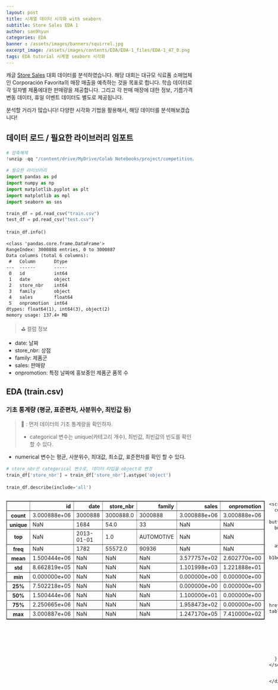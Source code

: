 ```yaml
---
layout: post
title: 시계열 데이터 시각화 with seaborn 
subtitle: Store Sales EDA 1
author: san9hyun
categories: EDA
banner : /assets/images/banners/squirrel.jpg
excerpt_image: /assets/images/contents/EDA/EDA-1_files/EDA-1_47_0.png
tags: EDA tutorial 시계열 seaborn 시각화
---
```


캐글 [Store Sales](https://www.kaggle.com/competitions/store-sales-time-series-forecasting) 대회 데이터를 분석하였습니다. 
해당 대회는 대규모 식료품 소매업체인 Corporación Favorita의 매장 매출을 예측하는 것을 목표로 합니다.
학습 데이터로 각 일자별 제품에대한 판매량을 제공합니다. 그리고 각 판매 매장에 대한 정보, 기름가격 변동 데이터, 휴일 이벤트 데이터도 별도로 제공됩니다.

분석할 거리가 많습니다!
다양한 시각화 기법을 활용해서, 해당 데이터를 분석해보겠습니다!

## 데이터 로드 / 필요한 라이브러리 임포트


```python
# 압축해제
!unzip -qq "/content/drive/MyDrive/Colab Notebooks/project/competition/캐글-Store Sales/store-sales-time-series-forecasting.zip"
```


```python
# 필요한 라이브러리
import pandas as pd
import numpy as np
import matplotlib.pyplot as plt
import matplotlib as mpl
import seaborn as sns
```


```python
train_df = pd.read_csv("train.csv")
test_df = pd.read_csv("test.csv")

train_df.info()
```

    <class 'pandas.core.frame.DataFrame'>
    RangeIndex: 3000888 entries, 0 to 3000887
    Data columns (total 6 columns):
     #   Column       Dtype  
    ---  ------       -----  
     0   id           int64  
     1   date         object 
     2   store_nbr    int64  
     3   family       object 
     4   sales        float64
     5   onpromotion  int64  
    dtypes: float64(1), int64(3), object(2)
    memory usage: 137.4+ MB


> ⛳ 컬럼 정보
- date: 날짜
- store_nbr: 상점
- family: 제품군
- sales: 판매량
- onpromotion: 특정 날짜에 홍보중인 제품군 품목 수

## EDA (train.csv)

### 기초 통계량 (평균, 표준편차, 사분위수, 최빈값 등)

> 🧑 : 먼저 데이터의 기초 통계량을 확인하자.
> - categorical 변수는 unique(카테고리 개수), 최빈값, 최빈값의 빈도를 확인할 수 있다.
- numerical 변수는 평균, 사분위수, 최대값, 최소값, 표준편차를 확인 할 수 있다.


```python
# store_nbr은 categorical 변수로, 데이터 타입을 object로 변경
train_df['store_nbr'] = train_df['store_nbr'].astype('object')

train_df.describe(include='all')
```





  <div id="df-f1bc1433-4e43-4887-b1be-8b21a4b3ec17" class="colab-df-container">
    <div>
<style scoped>
    .dataframe tbody tr th:only-of-type {
        vertical-align: middle;
    }

    .dataframe tbody tr th {
        vertical-align: top;
    }

    .dataframe thead th {
        text-align: right;
    }
</style>
<table border="1" class="dataframe">
  <thead>
    <tr style="text-align: right;">
      <th></th>
      <th>id</th>
      <th>date</th>
      <th>store_nbr</th>
      <th>family</th>
      <th>sales</th>
      <th>onpromotion</th>
    </tr>
  </thead>
  <tbody>
    <tr>
      <th>count</th>
      <td>3.000888e+06</td>
      <td>3000888</td>
      <td>3000888.0</td>
      <td>3000888</td>
      <td>3.000888e+06</td>
      <td>3.000888e+06</td>
    </tr>
    <tr>
      <th>unique</th>
      <td>NaN</td>
      <td>1684</td>
      <td>54.0</td>
      <td>33</td>
      <td>NaN</td>
      <td>NaN</td>
    </tr>
    <tr>
      <th>top</th>
      <td>NaN</td>
      <td>2013-01-01</td>
      <td>1.0</td>
      <td>AUTOMOTIVE</td>
      <td>NaN</td>
      <td>NaN</td>
    </tr>
    <tr>
      <th>freq</th>
      <td>NaN</td>
      <td>1782</td>
      <td>55572.0</td>
      <td>90936</td>
      <td>NaN</td>
      <td>NaN</td>
    </tr>
    <tr>
      <th>mean</th>
      <td>1.500444e+06</td>
      <td>NaN</td>
      <td>NaN</td>
      <td>NaN</td>
      <td>3.577757e+02</td>
      <td>2.602770e+00</td>
    </tr>
    <tr>
      <th>std</th>
      <td>8.662819e+05</td>
      <td>NaN</td>
      <td>NaN</td>
      <td>NaN</td>
      <td>1.101998e+03</td>
      <td>1.221888e+01</td>
    </tr>
    <tr>
      <th>min</th>
      <td>0.000000e+00</td>
      <td>NaN</td>
      <td>NaN</td>
      <td>NaN</td>
      <td>0.000000e+00</td>
      <td>0.000000e+00</td>
    </tr>
    <tr>
      <th>25%</th>
      <td>7.502218e+05</td>
      <td>NaN</td>
      <td>NaN</td>
      <td>NaN</td>
      <td>0.000000e+00</td>
      <td>0.000000e+00</td>
    </tr>
    <tr>
      <th>50%</th>
      <td>1.500444e+06</td>
      <td>NaN</td>
      <td>NaN</td>
      <td>NaN</td>
      <td>1.100000e+01</td>
      <td>0.000000e+00</td>
    </tr>
    <tr>
      <th>75%</th>
      <td>2.250665e+06</td>
      <td>NaN</td>
      <td>NaN</td>
      <td>NaN</td>
      <td>1.958473e+02</td>
      <td>0.000000e+00</td>
    </tr>
    <tr>
      <th>max</th>
      <td>3.000887e+06</td>
      <td>NaN</td>
      <td>NaN</td>
      <td>NaN</td>
      <td>1.247170e+05</td>
      <td>7.410000e+02</td>
    </tr>
  </tbody>
</table>
</div>
    <div class="colab-df-buttons">

  <div class="colab-df-container">
    <button class="colab-df-convert" onclick="convertToInteractive('df-f1bc1433-4e43-4887-b1be-8b21a4b3ec17')"
            title="Convert this dataframe to an interactive table."
            style="display:none;">

  <svg xmlns="http://www.w3.org/2000/svg" height="24px" viewBox="0 -960 960 960">
    <path d="M120-120v-720h720v720H120Zm60-500h600v-160H180v160Zm220 220h160v-160H400v160Zm0 220h160v-160H400v160ZM180-400h160v-160H180v160Zm440 0h160v-160H620v160ZM180-180h160v-160H180v160Zm440 0h160v-160H620v160Z"/>
  </svg>
    </button>

  <style>
    .colab-df-container {
      display:flex;
      gap: 12px;
    }

    .colab-df-convert {
      background-color: #E8F0FE;
      border: none;
      border-radius: 50%;
      cursor: pointer;
      display: none;
      fill: #1967D2;
      height: 32px;
      padding: 0 0 0 0;
      width: 32px;
    }

    .colab-df-convert:hover {
      background-color: #E2EBFA;
      box-shadow: 0px 1px 2px rgba(60, 64, 67, 0.3), 0px 1px 3px 1px rgba(60, 64, 67, 0.15);
      fill: #174EA6;
    }

    .colab-df-buttons div {
      margin-bottom: 4px;
    }

    [theme=dark] .colab-df-convert {
      background-color: #3B4455;
      fill: #D2E3FC;
    }

    [theme=dark] .colab-df-convert:hover {
      background-color: #434B5C;
      box-shadow: 0px 1px 3px 1px rgba(0, 0, 0, 0.15);
      filter: drop-shadow(0px 1px 2px rgba(0, 0, 0, 0.3));
      fill: #FFFFFF;
    }
  </style>

    <script>
      const buttonEl =
        document.querySelector('#df-f1bc1433-4e43-4887-b1be-8b21a4b3ec17 button.colab-df-convert');
      buttonEl.style.display =
        google.colab.kernel.accessAllowed ? 'block' : 'none';

      async function convertToInteractive(key) {
        const element = document.querySelector('#df-f1bc1433-4e43-4887-b1be-8b21a4b3ec17');
        const dataTable =
          await google.colab.kernel.invokeFunction('convertToInteractive',
                                                    [key], {});
        if (!dataTable) return;

        const docLinkHtml = 'Like what you see? Visit the ' +
          '<a target="_blank" href=https://colab.research.google.com/notebooks/data_table.ipynb>data table notebook</a>'
          + ' to learn more about interactive tables.';
        element.innerHTML = '';
        dataTable['output_type'] = 'display_data';
        await google.colab.output.renderOutput(dataTable, element);
        const docLink = document.createElement('div');
        docLink.innerHTML = docLinkHtml;
        element.appendChild(docLink);
      }
    </script>
  </div>


<div id="df-495eeebf-5169-486b-ba3f-3479f5832f02">
  <button class="colab-df-quickchart" onclick="quickchart('df-495eeebf-5169-486b-ba3f-3479f5832f02')"
            title="Suggest charts"
            style="display:none;">

<svg xmlns="http://www.w3.org/2000/svg" height="24px"viewBox="0 0 24 24"
width="24px">
<g>
<path d="M19 3H5c-1.1 0-2 .9-2 2v14c0 1.1.9 2 2 2h14c1.1 0 2-.9 2-2V5c0-1.1-.9-2-2-2zM9 17H7v-7h2v7zm4 0h-2V7h2v10zm4 0h-2v-4h2v4z"/>
</g>
</svg>
</button>

<style>
  .colab-df-quickchart {
      --bg-color: #E8F0FE;
      --fill-color: #1967D2;
      --hover-bg-color: #E2EBFA;
      --hover-fill-color: #174EA6;
      --disabled-fill-color: #AAA;
      --disabled-bg-color: #DDD;
  }

  [theme=dark] .colab-df-quickchart {
      --bg-color: #3B4455;
      --fill-color: #D2E3FC;
      --hover-bg-color: #434B5C;
      --hover-fill-color: #FFFFFF;
      --disabled-bg-color: #3B4455;
      --disabled-fill-color: #666;
  }

  .colab-df-quickchart {
    background-color: var(--bg-color);
    border: none;
    border-radius: 50%;
    cursor: pointer;
    display: none;
    fill: var(--fill-color);
    height: 32px;
    padding: 0;
    width: 32px;
  }

  .colab-df-quickchart:hover {
    background-color: var(--hover-bg-color);
    box-shadow: 0 1px 2px rgba(60, 64, 67, 0.3), 0 1px 3px 1px rgba(60, 64, 67, 0.15);
    fill: var(--button-hover-fill-color);
  }

  .colab-df-quickchart-complete:disabled,
  .colab-df-quickchart-complete:disabled:hover {
    background-color: var(--disabled-bg-color);
    fill: var(--disabled-fill-color);
    box-shadow: none;
  }

  .colab-df-spinner {
    border: 2px solid var(--fill-color);
    border-color: transparent;
    border-bottom-color: var(--fill-color);
    animation:
      spin 1s steps(1) infinite;
  }

  @keyframes spin {
    0% {
      border-color: transparent;
      border-bottom-color: var(--fill-color);
      border-left-color: var(--fill-color);
    }
    20% {
      border-color: transparent;
      border-left-color: var(--fill-color);
      border-top-color: var(--fill-color);
    }
    30% {
      border-color: transparent;
      border-left-color: var(--fill-color);
      border-top-color: var(--fill-color);
      border-right-color: var(--fill-color);
    }
    40% {
      border-color: transparent;
      border-right-color: var(--fill-color);
      border-top-color: var(--fill-color);
    }
    60% {
      border-color: transparent;
      border-right-color: var(--fill-color);
    }
    80% {
      border-color: transparent;
      border-right-color: var(--fill-color);
      border-bottom-color: var(--fill-color);
    }
    90% {
      border-color: transparent;
      border-bottom-color: var(--fill-color);
    }
  }
</style>

  <script>
    async function quickchart(key) {
      const quickchartButtonEl =
        document.querySelector('#' + key + ' button');
      quickchartButtonEl.disabled = true;  // To prevent multiple clicks.
      quickchartButtonEl.classList.add('colab-df-spinner');
      try {
        const charts = await google.colab.kernel.invokeFunction(
            'suggestCharts', [key], {});
      } catch (error) {
        console.error('Error during call to suggestCharts:', error);
      }
      quickchartButtonEl.classList.remove('colab-df-spinner');
      quickchartButtonEl.classList.add('colab-df-quickchart-complete');
    }
    (() => {
      let quickchartButtonEl =
        document.querySelector('#df-495eeebf-5169-486b-ba3f-3479f5832f02 button');
      quickchartButtonEl.style.display =
        google.colab.kernel.accessAllowed ? 'block' : 'none';
    })();
  </script>
</div>

    </div>
  </div>





### 학습 데이터 수집 기간 / 판매량 (Line Plot)

> 🧑 : 학습 데이터 수집 기간 동안 판매량이 어떻게 변화하는지 살펴보자.




> ⚡ 참고할 시각화 규칙
1. **테두리를 없애자!**<br>
   불필요한 테두리는 우리의 시각을 분산시킬 수 있다고 한다. <br>
   필요한 정보에 집중할 수 있도록 테두리를 지우자.<br>
2. **색은 필요할때만 쓰자!**<br>
   색은 강조하고 싶은 정보가 있을때만 사용하자!
   3.그래프와 제목 사이에 적절한 간격을 두자!








```python
# 데이트 컬럼 타입 변경
train_df['date'] = pd.to_datetime(train_df['date'],format = "%Y-%m-%d")
```


```python
# 주별로 데이터 집계. 데이터 개수가 너무 많기 때문에, 주, 월 년도 별로 미리 그룹화 하는 것이 좋음.
weekly_group_df = train_df.groupby([pd.Grouper(key='date', freq='W')]).agg(sales = ('sales', 'mean')).reset_index()
```


```python
# 시각화

fig, ax = plt.subplots(figsize=(12, 3))
# line plot
sns.lineplot(x='date', y='sales', data=weekly_group_df)
fig.suptitle('Sales Over Time', fontweight='bold')
fig.text(s=f"Start Date:{train_df['date'].min().strftime('%Y-%m-%d')}",
         x=0.20, y= 0.85, ha='center',fontsize=8)
fig.text(s=f" End Date:{train_df['date'].max().strftime('%Y-%m-%d')}",
         x=0.20, y= 0.80, ha='center',fontsize=8)

plt.show()
```



![png](/assets/images/contents/EDA/EDA-1_files/EDA-1_14_0.png)



>☝ 해석
- 2013년부터 2017년 8월 15일까지의 데이터이다.
- 전체 sales가 조금씩 상승하는 경향이 있다. 데이터가 비정상적(Nonstational)이다. <br>

> ❎ 문제점 <br>
- 불필요한 색 <br>
  라인이 파란색이다. 그런데 위 그래프에서 색은 어떤 추가 정보도 가져다주지 못하므로 불필요하다.
- 불필요한 테두리<br>
  우측과 상단의 테두리는 우리의 시각이 그래프의 라인에 집중하는 것을 방해한다.<br>

>🧑: 위 그래프를 아래와 같이 다시 그려보자



```python
fig, ax = plt.subplots(figsize=(12, 3))
# line plot
sns.lineplot(x='date', y='sales', data=weekly_group_df, color='#808080')
fig.suptitle('Sales Over Time', fontweight='bold')
sns.despine(right=True, top=True)
fig.text(s=f"Start Date:{train_df['date'].min().strftime('%Y-%m-%d')}",
         x=0.20, y= 0.85, ha='center', color='#333333',fontsize=8)
fig.text(s=f" End Date:{train_df['date'].max().strftime('%Y-%m-%d')}",
         x=0.20, y= 0.80, ha='center', color='#333333',fontsize=8)

plt.show()
```



![png](/assets/images/contents/EDA/EDA-1_files/EDA-1_16_0.png)



> ✅ 개선 <br>
- 작은 차이지만,
  그래프의 라인과 좌측 상단의 데이터 수집기간 정보가 더 눈에 들어온다.<br>

> 🧑: 앞으로는 모든 그래프에서 상단, 우측 테두리를 제거하겠다.


```python
# top, right 축 제거
plt.rcParams['axes.spines.top'] = False
plt.rcParams['axes.spines.right'] = False
```

### 판매량 경향 (Box Plot)

> 🧑: 연도별 Box Plot을 활용해서 데이터 분포의 변화를 확인할 수 도 있다.
- line plot은 시간에 따른 추이를 시각화 할때 효과적이다.
- box plot은 데이터의 분포가 시간에 따라 어떻게 변화하는지 확인할 수 있다.

> ⚡ 참고할 시각화 규칙
1. **이상치가 있을떄 시각화**<br>
   이상치의 영향을 제거하고 시각화하자.
2. **색은 적게 사용하자**<br>
   눈에 띄는 다양한 색상이 있으면 사용자가 데이터에서 의미를 추출하는 것이 더 어려워질 수 있다.


```python
train_df['year'] = train_df['date'].dt.year

sns.boxplot(y='sales', x='year', data=train_df)
fig.suptitle('Sales Over Time', fontweight='bold')
plt.show()
```



![png](/assets/images/contents/EDA/EDA-1_files/EDA-1_21_0.png)



> ❎ 문제점 <br>
- 많은 이상치가 Sales의 평균값을 훨씬 웃돌기 때문에 Box Plot의 중요한 정보들이 보이지 않음


```python
# 이상치를 제거하기 위해 주별로 평균 내준 데이터를 사용
weekly_group_df['year'] = weekly_group_df['date'].dt.year

fig, axes = plt.subplots(1,2, figsize=(14,6))

sns.boxplot(y='sales', x='year', data=weekly_group_df, ax=axes[0])
sns.boxplot(y='sales', x='year', data=weekly_group_df, color='#B0E0E6', ax=axes[1])
fig.suptitle('Year-wise Plot', fontweight='bold')
axes[0].set_title("different colors")
axes[1].set_title("same color")
plt.subplots_adjust(top=0.8)
plt.show()
```



![png](/assets/images/contents/EDA/EDA-1_files/EDA-1_23_0.png)



> ✅개선<br>
- 주별 평균 데이터를 사용해서, 이상치를 제거하는 효과를 줌
- 동일한 색상을 사용하면 사용자는 색상에 주의를 기울이지 않고 데이터 패턴에 주의를 기울일 수 있음

### 월별 판매량 (Violin Plot)


```python
weekly_group_df['month'] = weekly_group_df['date'].dt.month

fig, axes = plt.subplots(figsize=(14,6))
avg = weekly_group_df['sales'].mean()
sns.violinplot(y='sales', x='month', data=weekly_group_df, color='#B0E0E6')
plt.axhline(avg, ls='--', color='r', label=f'Sales Mean Line ({round(avg,2)})')
fig.suptitle('Month-wise Plot', fontweight='bold')
plt.legend(bbox_to_anchor=(0.98, 1.1),loc='upper right')
plt.show()
```



![png](/assets/images/contents/EDA/EDA-1_files/EDA-1_26_0.png)



### 요일별 판매량 (Bar Plot)


```python
daily_group_df = train_df.groupby([pd.Grouper(key='date', freq='d')]).agg(sales = ('sales', 'mean')).reset_index()

order = ['Monday','Tuesday','Wednesday','Thursday','Friday','Saturday','Sunday']

fig, ax = plt.subplots(figsize=(7,5))
palette = ['#dddddd'] * 7
palette[5:] = ['#00A000','#00A000']

daily_group_df['day_of_week'] = daily_group_df['date'].dt.day_name()
sns.barplot(x='sales', y='day_of_week', data=daily_group_df, order=order,
            errorbar=('ci', False), palette=palette, alpha=0.8)
ax.bar_label(ax.containers[0],fmt='%.0f')
sns.despine(left=True, bottom=True)
plt.xticks([])
plt.ylabel('')
plt.xlabel('')
fig.suptitle('Day of Week Sales Plot', fontweight='bold')
plt.tight_layout()
plt.show()
```



![png](/assets/images/contents/EDA/EDA-1_files/EDA-1_28_0.png)



### 제품군 종류 (Bar Plot)

> 🧑: 어떤 제품군들이 판매되고 있는지도 알아보자

> ⚡ 참고할 시각화 규칙
1. **그래프 배치 순서에 의미를 두자!**
2. **색은 강조하고 싶은 부분에만! 최대한 적은 개수를 사용하자!**




```python
num_unique_family = len(train_df['family'].unique())
# 데이터를 미리 그룹화 해주었습니다. 미리 그룹화 하지 않으면 bar 그래프를 그리는데 오래 걸립니다.
family_group = train_df.groupby('family').agg(sales=('sales','mean')).reset_index()
sorted_family_group = train_df.groupby('family').agg(sales=('sales','mean')).reset_index().sort_values(by='sales', ascending=False)

fig, axes = plt.subplots(1, 2, figsize=(13, 8))

for ax, data, title in zip(axes, [family_group, sorted_family_group],['Unsorted','Sorted']):
    ax.tick_params(axis='y', labelsize=8)
    ax.set_title(title)
    sns.barplot(y='family', x='sales', data=data, ax=ax)

plt.tight_layout()
fig.suptitle("Product Category(family)", y=1.1, fontsize=18, fontweight='bold')
fig.text(x=0.41,y= 1.045, s= f"sell {num_unique_family} product categories", fontsize=13)
plt.show()

```



![png](/assets/images/contents/EDA/EDA-1_files/EDA-1_31_0.png)



> :☝ 해석
- 총 33개의 제품이 판매되고 있다.
- GROCERY1 제품이 가장 많이 판매되는 것도 확인할 수 있다.

> ❎ 문제점(첫번째 그림)<br>
그런데 그래프에 문제가 있다. 정렬이 되어있지 않아 데이터가 눈에 잘 들어오지 않는다.<br>
- 배치가 올바르지 않으면 그래프를 읽기 힘들다.
- 불필요하게 너무 많은 색을 사용하였다.


> ✅개선(두번째 그림)
- 그래프 배치에 신경을 쓰니, 어떤 제품들 순서로 많이 판매되는지를 알 수 있습니다. <br>

> 🧑: 이것만으로도 충분할수 있지만, 색이 불필요하게 많이 사용되었다.<br>
들어오는 정보가 많으면, 인간의 뇌는 정작 필요한 정보는 쉽게 놓친다고 한다.


```python
num_unique_family = len(train_df['family'].unique())
# 데이터를 미리 그룹화 해주었습니다. 미리 그룹화 하지 않으면 bar 그래프를 그리는데 오래 걸립니다.
family_group = train_df.groupby('family').agg(sales=('sales','mean')).reset_index().sort_values(by='sales', ascending=False)

#color map
color_map = ['#d4dddd' for _ in range(num_unique_family)]
color_map[:5] = ['#87CEEB']*5
color_map[:2] = ['#4682B4']*2

fig, ax = plt.subplots(figsize=(5, 8))
ax.tick_params(axis='y', labelsize=8)
sns.barplot(y='family', x='sales', data=family_group, palette=color_map)
fig.suptitle("Product Category(family)", x=0.3 )
fig.text(x=0.3, y= 0.90, s= f"sell {num_unique_family} product categories")
plt.show()
```



![png](/assets/images/contents/EDA/EDA-1_files/EDA-1_34_0.png)



> ✅개선
- 많이 판매되는 5개 제품군을 강조할 수 있다.

### 주요 제품군들의 판매량

> 🧑: 주요 제품군별로 판매량 추세를 살펴보자

> ⚡ 참고할 시각화 규칙
> 1. 강조하고 싶은 데이터에만 색을 쓰자


```python
# 주요 판매 제품군
top_products = family_group[:5]['family']

weekly_family_group_df = train_df.groupby([pd.Grouper(key='date', freq='W'), 'family']).agg(sales = ('sales', 'mean'), onpromotions=('onpromotion', 'mean')).reset_index()
weekly_family_group_df=weekly_family_group_df[weekly_family_group_df['family'].isin(top_products)]
```


```python
fig, ax = plt.subplots(figsize=(12, 5))
# line plot
sns.lineplot(x='date', y='sales', hue='family',data=weekly_family_group_df)
fig.suptitle('Top 5 Family Sales Over Time', fontweight='bold')

plt.show()
```



![png](/assets/images/contents/EDA/EDA-1_files/EDA-1_40_0.png)



>☝ 해석
- PRODUCE, BEVERAGES가 상당히 유사한 판매 패턴을 보인다.
- GROCERY 1도 판매량의 변화 패턴이 PRODUCE, BEVERAGES와 약간 유사해 보인다.



> ❎문제점<br>
- 너무 많은 색이 있어 패턴이 비슷한 데이터가 눈에 들어오지 않는다.

> 🧑: 패턴이 유사한 데이터를 강조 해보자.


```python
color_map = ['#d4dddd' for _ in range(5)]
color_map[0] = '#3498db'
color_map[3] = '#5d9cec'
color_map[4] = '#4b77be'


weekly_family_group_df = train_df.groupby([pd.Grouper(key='date', freq='W'), 'family']).agg(sales = ('sales', 'mean'), onpromotions=('onpromotion', 'mean')).reset_index()
weekly_family_group_df=weekly_family_group_df[weekly_family_group_df['family'].isin(top_products)]

fig, ax = plt.subplots(figsize=(12, 5))
# line plot
sns.lineplot(x='date', y='sales', hue='family',data=weekly_family_group_df, palette=color_map)
fig.suptitle('GROCERY I,BEVERAGES,PRODUCE', fontweight='bold')

plt.show()
```



![png](/assets/images/contents/EDA/EDA-1_files/EDA-1_43_0.png)



> ✅개선<br>
- 유사한 패턴을 서로 유사한 계열의 색으로 표현하여, 유사성이 더 눈에 띈다.

### Promotions

> 🧑: 프로모션 트렌드를 살펴보자.


```python
fig, ax = plt.subplots(figsize=(12, 5))
# line plot
sns.lineplot(x='date', y='onpromotions',data=weekly_family_group_df,  color='#808080')
fig.suptitle('Promotions Over Time', fontweight='bold')

plt.show()
```



![png](/assets/images/contents/EDA/EDA-1_files/EDA-1_47_0.png)



>☝ 해석
- promotion이 점점 증가하는 경향이 보인다.


### 프로모션과 판매량 상관관계

> 🧑: 프로모션이 많으면, 제품 판매량이 증가할까?


```python
# 데이터가 정상성을 띄는 2016년 이후만 활용
promotion_df = train_df[train_df['date'] >= '2016-01-01']
```


```python
# family = promotion_df.family.unique()
promotional_products = ['PLAYERS AND ELECTRONICS', 'PRODUCE',
                        'SCHOOL AND OFFICE SUPPLIES', 'DELI',
                        'BEAUTY']
```


```python
scatter_kws = {'color': 'blue', 'alpha': 0.4, 's': 15}
line_kws = {'color': 'red'}

fig, axes = plt.subplots(2,3, figsize=(15,8))

for ax, p in zip(axes.flatten(), promotional_products):
    sns.regplot(data=promotion_df[promotion_df['family']==p],
               x='onpromotion',y='sales', ax=ax,scatter_kws=scatter_kws, line_kws=line_kws)
    ax.set_title(f'{p}')
fig.suptitle("linear relationship with sales")
plt.tight_layout()
plt.show()

```



![png](/assets/images/contents/EDA/EDA-1_files/EDA-1_52_0.png)



> 🧑: 몇몇 제품군은 Promotion과 Sales에 양의 선형상관관계가 있어 보인다.

### ACF/PACF 상관도표(Correlogram)

> 🧑: ACF/PACF를 사용해 데이터의 정상성을 평가하자(이미 판매량이 점점 증가하는 추세가 있음을 확인했지만). <br>
> - ACF(자기상관함수)는 현재값과 특정 시점 이전(lag)의 값의 상관관계를 보여준다. <br>
> - PACF는 다른 시차의 영향을 제외하고, 현재값과 특정시점 이전의 값의 상관관계를 보여준다. <br>
> - 상관도표를 통해 한눈에 시계열 데이터의 정상성을 판단할 수 있다. <br>
> - 또한 ARIMA 모형의 차수를 결정하는데 도움이 된다.




```python
from statsmodels.graphics.tsaplots import plot_acf, plot_pacf
```


```python
fig, axes = plt.subplots(5,2, figsize=(30,20))

for (ax, k) in zip(axes, top_products):
    d = train_df[train_df['family']==k]
    d = d.groupby(by='date')['sales'].mean()
    plot_acf(d,lags=300, alpha=0.05, ax=ax[0])
    plot_pacf(d, lags=300, alpha=0.05, ax=ax[1])
    ax[0].set_title(f"{k} Autocorrelation")
    ax[1].set_title(f"{k} ParticialAutocorrelation")
    plt.tight_layout()
```



![png](/assets/images/contents/EDA/EDA-1_files/EDA-1_56_0.png)



> 🧑 :
> - ACF, PACF가 특정한 패턴이 없고 랜덤하면, 데이터가 Stationary(정상성)을 가진다고 할 수 있음
> - ACF, PACF가 LAG 1, LAG 2 이후 확 떨어지면 데이터가 Stationary(정상성)을 가진다고 할 수 있음
- ACF, PACF가 천천히 감소하는 형태면 전형적으로 Nonstational한 데이터임


>☝ 해석
- ACF, PACF가 천천히 감소하는 형태로, 데이터가 비정상적임
- Lag 7을 주기로 강한 상관관계가 나타남


